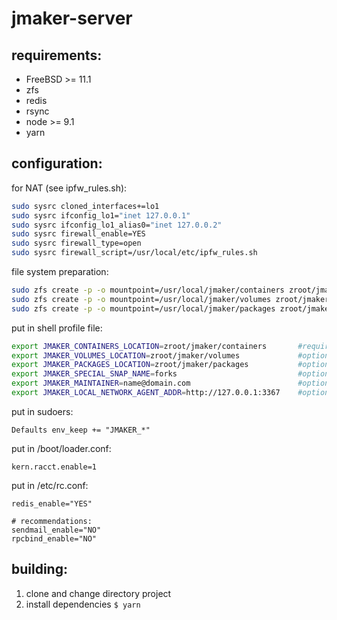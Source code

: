 # jmaker-server

## requirements:

- FreeBSD >= 11.1
- zfs
- redis
- rsync
- node >= 9.1
- yarn

## configuration:

for NAT (see ipfw_rules.sh):
```sh
sudo sysrc cloned_interfaces+=lo1
sudo sysrc ifconfig_lo1="inet 127.0.0.1"
sudo sysrc ifconfig_lo1_alias0="inet 127.0.0.2"
sudo sysrc firewall_enable=YES
sudo sysrc firewall_type=open
sudo sysrc firewall_script=/usr/local/etc/ipfw_rules.sh
```

file system preparation:
```sh
sudo zfs create -p -o mountpoint=/usr/local/jmaker/containers zroot/jmaker/containers
sudo zfs create -p -o mountpoint=/usr/local/jmaker/volumes zroot/jmaker/volumes
sudo zfs create -p -o mountpoint=/usr/local/jmaker/packages zroot/jmaker/packages
```

put in shell profile file:
```sh
export JMAKER_CONTAINERS_LOCATION=zroot/jmaker/containers       #required
export JMAKER_VOLUMES_LOCATION=zroot/jmaker/volumes             #optional
export JMAKER_PACKAGES_LOCATION=zroot/jmaker/packages           #optional
export JMAKER_SPECIAL_SNAP_NAME=forks                           #optional
export JMAKER_MAINTAINER=name@domain.com                        #optional
export JMAKER_LOCAL_NETWORK_AGENT_ADDR=http://127.0.0.1:3367    #optional
```

put in sudoers:
```
Defaults env_keep += "JMAKER_*"
```

put in /boot/loader.conf:
```
kern.racct.enable=1
```

put in /etc/rc.conf:
```
redis_enable="YES"

# recommendations:
sendmail_enable="NO"
rpcbind_enable="NO"
```

## building:
1. clone and change directory project
2. install dependencies `$ yarn`
